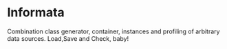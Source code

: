Informata
=========

Combination class generator, container, instances and profiling of arbitrary data sources. Load,Save and Check, baby!
